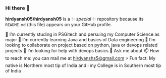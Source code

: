 ### Hi there 👋


**hirdyansh05/hirdyansh05** is a ✨ _special_ ✨ repository because its `README.md` (this file) appears on your GitHub profile.

 🔭 I’m currently studing in PSGitech and persuing my Computer Science as major
 🌱 I’m currently learning Java and basics of Data engineering 
 👯 I’m looking to collaborate on project based on python, java or devops related projects
 🤔 I’m looking for help with devops basics
 💬 Ask me about 
 📫 How to reach me: you can mail me at hirdyanshs5@gmail.com
 ⚡ Fun fact: My native is Northern most tip of India and i my College is in Southern most tip of India

